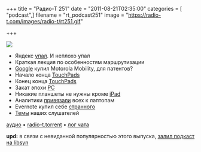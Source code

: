 +++
title = "Радио-Т 251"
date = "2011-08-21T02:35:00"
categories = [ "podcast",]
filename = "rt_podcast251"
image = "https://radio-t.com/images/radio-t/rt251.gif"

+++

![](https://radio-t.com/images/radio-t/rt251.gif)

- Яндекс [упал](http://www.thg.ru/technews/20110819_223200.html). И неплохо упал
- Краткая лекция по особенностям маршрутизации
- [Google](http://www.opennet.ru/opennews/art.shtml?num=31484) купил Motorola Mobility, для патентов?
- Начало конца [TouchPads](http://arstechnica.com/gadgets/news/2011/08/best-buy-wants-to-give-up-on-hp-touchpad-has-sold-fewer-than-25000-units.ars)
- Конец конца [TouchPads](http://thisismynext.com/2011/08/18/hp-discontinue-webos-operations/)
- Закат эпохи [PC](http://gigaom.com/2011/08/18/the-end-of-the-pc-era/)
- Никакие планшеты не нужны кроме [iPad](http://www.zdnet.com/blog/mobile-news/why-consumers-wont-buy-tablets-unless-theyre-ipads/3782)
- Аналитики [привязали](http://www.readwriteweb.com/enterprise/2011/08/analyst-laptops-are-chaining-w.php) всех к лаптопам
- Evernote купил себе [странного](http://blog.evernote.com/2011/08/18/evernote-acquires-skitch-evernote_etc/)
- [Темы](/p/2011/08/10/prep-251/) наших слушателей

[аудио](https://archive.rucast.net/radio-t/media/rt_podcast251.mp3) • [radio-t.torrent](http://www.radio-t.com/torrents/rt_podcast251.mp3.torrent) • [лог чата](http://chat.radio-t.com/logs/radio-t-251.html)

**upd:** в связи с невиданной популярностью этого выпуска, [залил подкаст на libsyn](http://traffic.libsyn.com/umputun/rt_podcast251.mp3)
<audio src="http://traffic.libsyn.com/umputun/rt_podcast251.mp3" preload="none"></audio>
